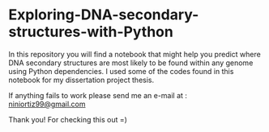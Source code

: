 # Exploring-DNA-secondary-structures-with-Python
In this repository you will find a notebook that might help you predict where DNA secondary structures are most likely to be found within any genome using Python dependencies.
I used  some of the codes found in this notebook for my dissertation project thesis.

If anything fails to work please send me an e-mail at : niniortiz99@gmail.com

Thank you! For checking this out =)
